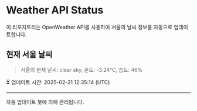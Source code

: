 
# Weather API Status

이 리포지토리는 OpenWeather API를 사용하여 서울의 날씨 정보를 자동으로 업데이트합니다.

## 현재 서울 날씨
> 서울의 현재 날씨: clear sky, 온도: -3.24°C, 습도: 46%

⏳ 업데이트 시간: 2025-02-21 12:35:14 (UTC)

---
자동 업데이트 봇에 의해 관리됩니다.
